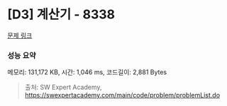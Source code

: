# [D3] 계산기 - 8338 

[문제 링크](https://swexpertacademy.com/main/code/problem/problemDetail.do?contestProbId=AWxpQia60FgDFAWL) 

### 성능 요약

메모리: 131,172 KB, 시간: 1,046 ms, 코드길이: 2,881 Bytes



> 출처: SW Expert Academy, https://swexpertacademy.com/main/code/problem/problemList.do
